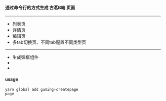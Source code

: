 #### 通过命令行的方式生成 古茗B端 页面
-----
- 列表页
- 详情页
- 编辑页
- 多tab切换页、不同tab配置不同类型页

-----
- 生成弹框组件
- 
- 

#### usage

```
yarn global add guming-createpage
page

```
